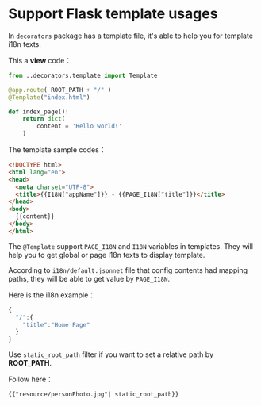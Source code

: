 Support Flask template usages
======================================

In `decorators` package has a template file, it's able to help you for template i18n texts.

This a **view** code：

```py
from ..decorators.template import Template

@app.route( ROOT_PATH + "/" )
@Template("index.html")

def index_page():
    return dict(
        content = 'Hello world!'
    )
```

The template sample codes：

```html
<!DOCTYPE html>
<html lang="en">
<head>
  <meta charset="UTF-8">
  <title>{{I18N["appName"]}} - {{PAGE_I18N["title"]}}</title>
</head>
<body>
  {{content}}
</body>
</html>
```

The `@Template` support `PAGE_I18N` and `I18N` variables in templates. They will help you to get global or page i18n texts to display template.

According to `i18n/default.jsonnet` file that config contents had mapping paths, they will be able to get value by `PAGE_I18N`.

Here is the i18n example：

```js
{
  "/":{
    "title":"Home Page"
  }
}
```

Use `static_root_path` filter if you want to set a relative path by **ROOT_PATH**.

Follow here：

```html
{{"resource/personPhoto.jpg"| static_root_path}}
```

